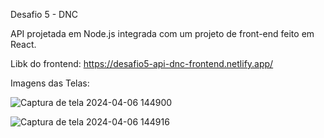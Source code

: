 Desafio 5 - DNC

API projetada em Node.js integrada com um projeto de front-end feito em React.

Libk do frontend: https://desafio5-api-dnc-frontend.netlify.app/

Imagens das Telas:

![Captura de tela 2024-04-06 144900](https://github.com/wigderne/Desafio5_API_DNC_Frontend/assets/95500372/a2f165ae-4b28-4efb-bfdd-97a62c54ddd4)


![Captura de tela 2024-04-06 144916](https://github.com/wigderne/Desafio5_API_DNC_Frontend/assets/95500372/3374af33-9b14-4901-99b8-d7d2eb203852)
